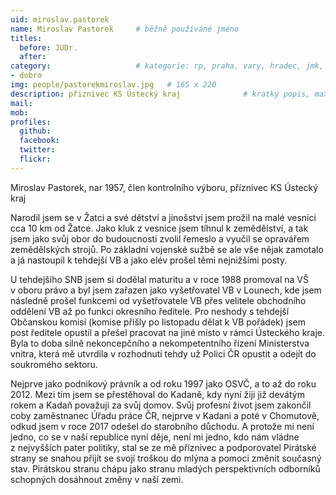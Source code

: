 ```yaml
---
uid: miroslav.pastorek
name: Miroslav Pastorek  	# běžně používáné jméno
titles:
  before: JUDr.
  after:
category:                 	# kategorie: rp, praha, vary, hradec, jmk, senat
- dobro
img: people/pastorekmiroslav.jpg   # 165 x 220
description: přiznivec KS Ústecký kraj           	# kratký popis, max 160 znaků
mail:
mob:	
profiles:
  github:
  facebook: 
  twitter: 
  flickr:
---
```


Miroslav Pastorek, nar 1957, člen kontrolního výboru, příznivec KS Ústecký kraj  

Narodil jsem se v Žatci a své dětství a jinošství jsem prožil na malé vesnici cca 10 km od Žatce. 
Jako kluk z vesnice jsem tíhnul k zemědělství, a tak jsem jako svůj obor do budoucnosti zvolil řemeslo a
vyučil se opravářem zemědělských strojů. 
Po základní vojenské sužbě se ale vše nějak zamotalo a já nastoupil k tehdejší VB a jako elév prošel těmi nejnižšími posty.

U tehdejšího SNB jsem si dodělal maturitu a v roce 1988 promoval na VŠ v oboru právo a byl jsem zařazen jako vyšetřovatel VB v Lounech, 
kde jsem následně prošel funkcemi od vyšetřovatele VB přes velitele obchodního oddělení VB až po funkci okresního ředitele. 
Pro neshody s tehdejší Občanskou komisí (komise přišly po listopadu dělat k VB pořádek) jsem post ředitele opustil a přešel pracovat na
jiné místo v rámci Ústeckého kraje. Byla to doba silně nekoncepčního a nekompetentního řízení Ministerstva vnitra, která mě utvrdila v rozhodnutí tehdy už Polici ČR opustit a odejít do soukromého sektoru.

Nejprve jako podnikový právník a od roku 1997 jako OSVČ, a to až do roku 2012. Mezi tím jsem se přestěhoval do Kadaně, kdy nyní žiji již devátým rokem a Kadaň považuji za svůj domov. Svůj profesní život jsem zakončil coby zaměstnanec Úřadu práce ČR, nejprve v Kadani a poté v Chomutově, odkud jsem v roce 2017 odešel do starobního důchodu. 
A protože mi není jedno, co se v naší republice nyní děje, není mi jedno, kdo nám vládne z nejvyšších pater politiky, stal se ze mě příznivec a podporovatel Pirátské strany se snahou přijít se svojí troškou do mlýna a pomoci změnit současný stav. 
Pirátskou stranu chápu jako stranu mladých perspektivních odborníků schopných dosáhnout změny v naší zemi.
